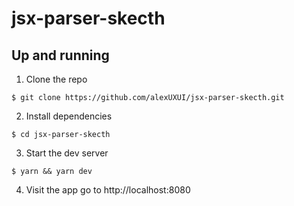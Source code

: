 # jsx-parser-skecth

## Up and running

1. Clone the repo

```shell
$ git clone https://github.com/alexUXUI/jsx-parser-skecth.git
```

2. Install dependencies

```shell
$ cd jsx-parser-skecth
```

3. Start the dev server

```shell
$ yarn && yarn dev
```

4. Visit the app
   go to http://localhost:8080
